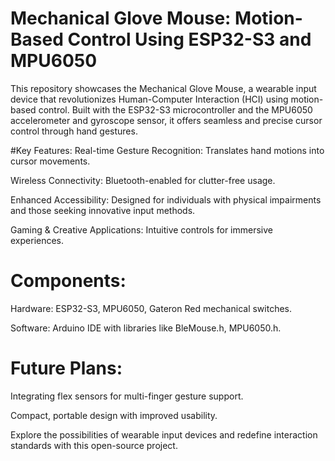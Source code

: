 # Mechanical Glove Mouse: Motion-Based Control Using ESP32-S3 and MPU6050

This repository showcases the Mechanical Glove Mouse, a wearable input device that revolutionizes Human-Computer Interaction (HCI) using motion-based control. Built with the ESP32-S3 microcontroller and the MPU6050 accelerometer and gyroscope sensor, it offers seamless and precise cursor control through hand gestures.

#Key Features:
Real-time Gesture Recognition: Translates hand motions into cursor movements.

Wireless Connectivity: Bluetooth-enabled for clutter-free usage.

Enhanced Accessibility: Designed for individuals with physical impairments and those seeking innovative input methods.

Gaming & Creative Applications: Intuitive controls for immersive experiences.

# Components:
Hardware: ESP32-S3, MPU6050, Gateron Red mechanical switches.

Software: Arduino IDE with libraries like BleMouse.h, MPU6050.h.

# Future Plans:
Integrating flex sensors for multi-finger gesture support.

Compact, portable design with improved usability.

Explore the possibilities of wearable input devices and redefine interaction standards with this open-source project.
